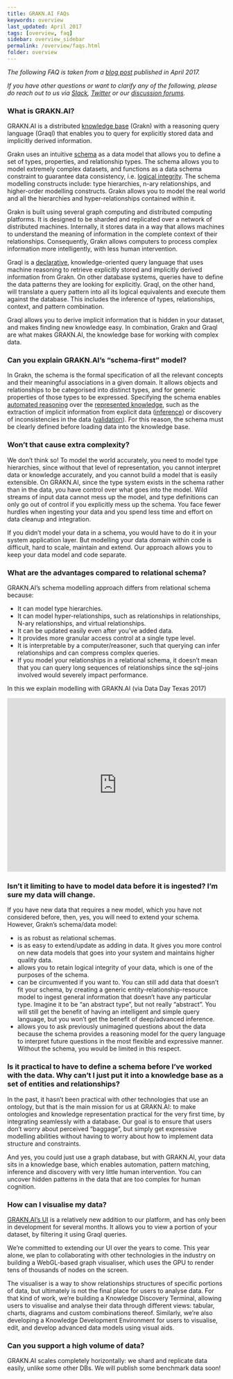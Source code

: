 ```yaml
---
title: GRAKN.AI FAQs
keywords: overview
last_updated: April 2017
tags: [overview, faq]
sidebar: overview_sidebar
permalink: /overview/faqs.html
folder: overview
---
```


*The following FAQ is taken from a [blog post](https://blog.grakn.ai/grakn-ai-q-a-episode-1-33455f9549c8) published in April 2017.*    

*If you have other questions or want to clarify any of the following, please do reach out to us via [Slack](https://grakn.ai/slack.html), [Twitter](https://twitter.com/graknlabs) or our [discussion forums](https://discuss.grakn.ai/).*

### What is GRAKN.AI?

GRAKN.AI is a distributed [knowledge base](https://en.wikipedia.org/wiki/Knowledge_base) (Grakn) with a reasoning query language (Graql) that enables you to query for explicitly stored data and implicitly derived information.   

Grakn uses an intuitive [schema](https://blog.grakn.ai/what-is-an-ontology-c5baac4a2f6c) as a data model that allows you to define a set of types, properties, and relationship types. The schema allows you to model extremely complex datasets, and functions as a data schema constraint to guarantee data consistency, i.e. [logical integrity](https://en.wikipedia.org/wiki/Data_integrity). The schema modelling constructs include: type hierarchies, n-ary relationships, and higher-order modelling constructs. Grakn allows you to model the real world and all the hierarchies and hyper-relationships contained within it.   

Grakn is built using several graph computing and distributed computing platforms. It is designed to be sharded and replicated over a network of distributed machines. Internally, it stores data in a way that allows machines to understand the meaning of information in the complete context of their relationships. Consequently, Grakn allows computers to process complex information more intelligently, with less human intervention.   

Graql is a [declarative](https://en.wikipedia.org/wiki/Declarative_programming), knowledge-oriented query language that uses machine reasoning to retrieve explicitly stored and implicitly derived information from Grakn. On other database systems, queries have to define the data patterns they are looking for explicitly. Graql, on the other hand, will translate a query pattern into all its logical equivalents and execute them against the database. This includes the inference of types, relationships, context, and pattern combination.   

Graql allows you to derive implicit information that is hidden in your dataset, and makes finding new knowledge easy.
In combination, Grakn and Graql are what makes GRAKN.AI, the knowledge base for working with complex data.

### Can you explain GRAKN.AI’s “schema-first” model?

In Grakn, the schema is the formal specification of all the relevant concepts and their meaningful associations in a given domain. It allows objects and relationships to be categorised into distinct types, and for generic properties of those types to be expressed. Specifying the schema enables [automated reasoning](https://en.wikipedia.org/wiki/Inference_engine) over the [represented knowledge](https://en.wikipedia.org/wiki/Knowledge_representation_and_reasoning), such as the extraction of implicit information from explicit data ([inference](https://grakn.ai/pages/documentation/the-fundamentals/grakn-knowledge-model.html#rule-and-sub-type-inference)) or discovery of inconsistencies in the data ([validation](https://grakn.ai/pages/documentation/the-fundamentals/grakn-knowledge-model.html#data-validation)). For this reason, the schema must be clearly defined before loading data into the knowledge base.

### Won’t that cause extra complexity?

We don’t think so! To model the world accurately, you need to model type hierarchies, since without that level of representation, you cannot interpret data or knowledge accurately, and you cannot build a model that is easily extensible. On GRAKN.AI, since the type system exists in the schema rather than in the data, you have control over what goes into the model. Wild streams of input data cannot mess up the model, and type definitions can only go out of control if you explicitly mess up the schema. You face fewer hurdles when ingesting your data and you spend less time and effort on data cleanup and integration.   

If you didn’t model your data in a schema, you would have to do it in your system application layer. But modelling your data domain within code is difficult, hard to scale, maintain and extend. Our approach allows you to keep your data model and code separate.

### What are the advantages compared to relational schema?

GRAKN.AI’s schema modelling approach differs from relational schema because:

* It can model type hierarchies.
* It can model hyper-relationships, such as relationships in relationships, N-ary relationships, and virtual relationships.
* It can be updated easily even after you’ve added data.
* It provides more granular access control at a single type level.
* It is interpretable by a computer/reasoner, such that querying can infer relationships and can compress complex queries.
* If you model your relationships in a relational schema, it doesn’t mean that you can query long sequences of relationships since the sql-joins involved would severely impact performance.

In this we explain modelling with GRAKN.AI (via Data Day Texas 2017)

<iframe style="width: 100%; height: 400px" src="https://www.youtube.com/embed/OeFrudRlXAM?list=PLDaQNzoeb9L7UZDPq7z1Gd2Rc0m_oeSDQ" frameborder="0" allowfullscreen></iframe>

### Isn’t it limiting to have to model data before it is ingested? I’m sure my data will change.

If you have new data that requires a new model, which you have not considered before, then, yes, you will need to extend your schema. However, Grakn’s schema/data model:

* is as robust as relational schemas.
* is as easy to extend/update as adding in data. It gives you more control on new data models that goes into your system and maintains higher quality data.
* allows you to retain logical integrity of your data, which is one of the purposes of the schema.
* can be circumvented if you want to. You can still add data that doesn’t fit your schema, by creating a generic entity-relationship-resource model to ingest general information that doesn’t have any particular type. Imagine it to be “an abstract type”, but not really “abstract”. You will still get the benefit of having an intelligent and simple query language, but you won’t get the benefit of deep/advanced inference.
* allows you to ask previously unimagined questions about the data because the schema provides a reasoning model for the query language to interpret future questions in the most flexible and expressive manner. Without the schema, you would be limited in this respect.

### Is it practical to have to define a schema before I’ve worked with the data. Why can’t I just put it into a knowledge base as a set of entities and relationships?

In the past, it hasn’t been practical with other technologies that use an ontology, but that is the main mission for us at GRAKN.AI: to make ontologies and knowledge representation practical for the very first time, by integrating seamlessly with a database. Our goal is to ensure that users don’t worry about perceived “baggage”, but simply get expressive modelling abilities without having to worry about how to implement data structure and constraints.

And yes, you could just use a graph database, but with GRAKN.AI, your data sits in a knowledge base, which enables automation, pattern matching, inference and discovery with very little human intervention. You can uncover hidden patterns in the data that are too complex for human cognition.

### How can I visualise my data?

[GRAKN.AI’s UI](../documentation/grakn-dashboard/visualiser.html) is a relatively new addition to our platform, and has only been in development for several months. It allows you to view a portion of your dataset, by filtering it using Graql queries.  

We’re committed to extending our UI over the years to come. This year alone, we plan to collaborating with other technologies in the industry on building a WebGL-based graph visualiser, which uses the GPU to render tens of thousands of nodes on the screen.  

The visualiser is a way to show relationships structures of specific portions of data, but ultimately is not the final place for users to analyse data. For that kind of work, we’re building a Knowledge Discovery Terminal, allowing users to visualise and analyse their data through different views: tabular, charts, diagrams and custom combinations thereof. Similarly, we’re also developing a Knowledge Development Environment for users to visualise, edit, and develop advanced data models using visual aids.

### Can you support a high volume of data?

GRAKN.AI scales completely horizontally: we shard and replicate data easily, unlike some other DBs. We will publish some benchmark data soon!

